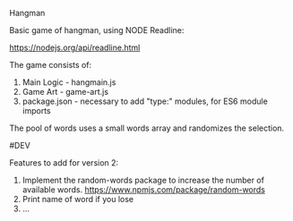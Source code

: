 Hangman

Basic game of hangman, using NODE Readline:

https://nodejs.org/api/readline.html


The game consists of:

1. Main Logic - hangmain.js
2. Game Art - game-art.js
3. package.json - necessary to add "type:" modules, for ES6 module imports

The pool of words uses a small words array and randomizes the selection.


#DEV

Features to add for version 2:

1. Implement the random-words package to increase the number
of available words. https://www.npmjs.com/package/random-words
2. Print name of word if you lose
3. ...

